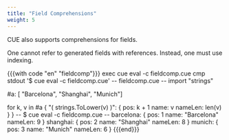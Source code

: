 ```yaml
---
title: "Field Comprehensions"
weight: 5
---
```


CUE also supports comprehensions for fields.

One cannot refer to generated fields with references.
Instead, one must use indexing.

{{{with code "en" "fieldcomp"}}}
exec cue eval -c fieldcomp.cue
cmp stdout '$ cue eval -c fieldcomp.cue'
-- fieldcomp.cue --
import "strings"

#a: [ "Barcelona", "Shanghai", "Munich"]

for k, v in #a {
	"\( strings.ToLower(v) )": {
		pos:     k + 1
		name:    v
		nameLen: len(v)
	}
}
-- $ cue eval -c fieldcomp.cue --
barcelona: {
    pos:     1
    name:    "Barcelona"
    nameLen: 9
}
shanghai: {
    pos:     2
    name:    "Shanghai"
    nameLen: 8
}
munich: {
    pos:     3
    name:    "Munich"
    nameLen: 6
}
{{{end}}}
